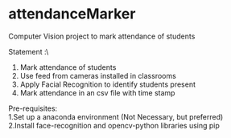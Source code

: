 # attendanceMarker
Computer Vision project to mark attendance of students

Statement :\
 1. Mark attendance of students
 2. Use feed from cameras installed in classrooms
 3. Apply Facial Recognition to identify students present
 4. Mark attendance in an csv file with time stamp

Pre-requisites:\
 1.Set up a anaconda environment (Not Necessary, but preferred)\
 2.Install face-recognition and opencv-python libraries using pip
